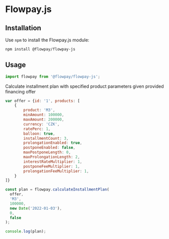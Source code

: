 # Flowpay.js

## Installation

Use `npm` to install the Flowpay.js module:

```sh
npm install @flowpay/flowpay-js
```

## Usage

```js
import flowpay from '@flowpay/flowpay-js';
```

Calculate installment plan with specified product parameters given provided
financing offer

```js
var offer = {id: '1', products: [
	{
		product: 'M3',
		minAmount: 100000,
		maxAmount: 200000,
		currency: 'CZK',
		ratePerc: 1,
		balloon: true,
		installmentCount: 3,
		prolongationEnabled: true,
		postponeEnabled: false,
		maxPostponeLength: 0,
		maxProlongationLength: 2,
		interestRateMultiplier: 1,
		postponeFeeMultiplier: 1,
		prolongationFeeMultiplier: 1,
	}
]}

const plan = flowpay.calculateInstallmentPlan(
  offer,
  'M3',
  100000,
  new Date('2022-01-03'),
  0,
  false
);

console.log(plan);
```
